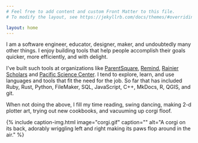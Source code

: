 ```yaml
---
# Feel free to add content and custom Front Matter to this file.
# To modify the layout, see https://jekyllrb.com/docs/themes/#overriding-theme-defaults

layout: home
---
```


I am a software engineer, educator, designer, maker, and undoubtedly many other things. I enjoy building tools that help people accomplish their goals quicker, more efficiently, and with delight. 

I've built such tools at organizations like [ParentSquare](https://www.parentsquare.com/), [Remind](https://en.wikipedia.org/wiki/Remind), [Rainier Scholars](https://www.rainierscholars.org/) and [Pacific Science Center](https://www.pacificsciencecenter.org/). I tend to explore, learn, and use languages and tools that fit the need for the job. So far that has included Ruby, Rust, Python, FileMaker, SQL, JavaScript, C++, MkDocs, R, QGIS, and git.

When not doing the above, I fill my time reading, swing dancing, making 2-d plotter art, trying out new cookbooks, and vacuuming up corgi floof. 

{% 
include caption-img.html 
image="corgi.gif" 
caption=""
alt="A corgi on its back, adorably wriggling left and right making its paws flop around in the air."
%}